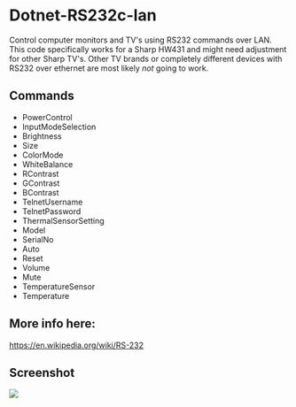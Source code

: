 # Dotnet-RS232c-lan
Control computer monitors and TV's using RS232 commands over LAN. This code specifically works for a Sharp HW431 and might need adjustment for other Sharp TV's. 
Other TV brands or completely different devices with RS232 over ethernet are most likely *_not_* going to work.

## Commands
- PowerControl
- InputModeSelection
- Brightness
- Size
- ColorMode
- WhiteBalance
- RContrast
- GContrast
- BContrast
- TelnetUsername
- TelnetPassword
- ThermalSensorSetting
- Model
- SerialNo
- Auto
- Reset
- Volume
- Mute
- TemperatureSensor
- Temperature

## More info here:
https://en.wikipedia.org/wiki/RS-232

## Screenshot
![](https://github.com/Ericvf/Dotnet-RS232c-lan/blob/509282360e07147f36f8157a53b429630aab583b/screenshot.PNG)
